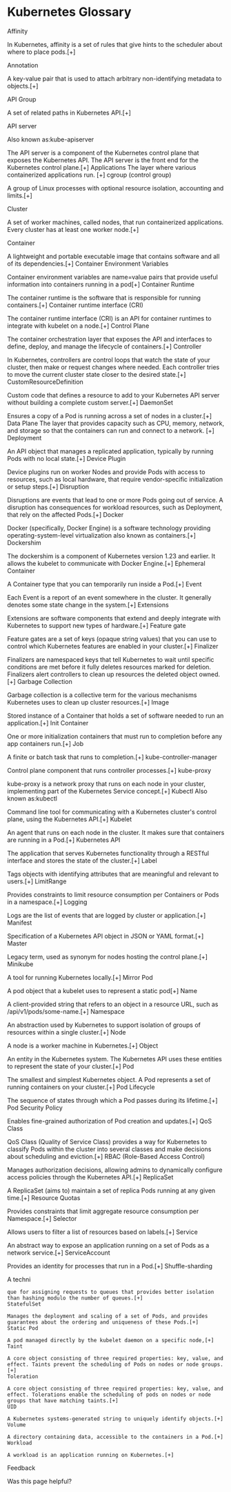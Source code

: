 # Kubernetes Glossary




Affinity

In Kubernetes, affinity is a set of rules that give hints to the scheduler about where to place pods.[+]

Annotation

A key-value pair that is used to attach arbitrary non-identifying metadata to objects.[+]

API Group

A set of related paths in Kubernetes API.[+]

API server

Also known as:kube-apiserver

The API server is a component of the Kubernetes control plane that exposes the Kubernetes API. The API server is the front end for the Kubernetes control plane.[+]
Applications
The layer where various containerized applications run. [+]
cgroup (control group)

A group of Linux processes with optional resource isolation, accounting and limits.[+]

Cluster

A set of worker machines, called nodes, that run containerized applications. Every cluster has at least one worker node.[+]

Container

A lightweight and portable executable image that contains software and all of its dependencies.[+]
Container Environment Variables

Container environment variables are name=value pairs that provide useful information into containers running in a pod[+]
Container Runtime

The container runtime is the software that is responsible for running containers.[+]
Container runtime interface (CRI)

The container runtime interface (CRI) is an API for container runtimes to integrate with kubelet on a node.[+]
Control Plane

The container orchestration layer that exposes the API and interfaces to define, deploy, and manage the lifecycle of containers.[+]
Controller

In Kubernetes, controllers are control loops that watch the state of your cluster, then make or request changes where needed. Each controller tries to move the current cluster state closer to the desired state.[+]
CustomResourceDefinition

Custom code that defines a resource to add to your Kubernetes API server without building a complete custom server.[+]
DaemonSet

Ensures a copy of a Pod is running across a set of nodes in a cluster.[+]
Data Plane
The layer that provides capacity such as CPU, memory, network, and storage so that the containers can run and connect to a network. [+]
Deployment

An API object that manages a replicated application, typically by running Pods with no local state.[+]
Device Plugin

Device plugins run on worker Nodes and provide Pods with access to resources, such as local hardware, that require vendor-specific initialization or setup steps.[+]
Disruption

Disruptions are events that lead to one or more Pods going out of service. A disruption has consequences for workload resources, such as Deployment, that rely on the affected Pods.[+]
Docker

Docker (specifically, Docker Engine) is a software technology providing operating-system-level virtualization also known as containers.[+]
Dockershim

The dockershim is a component of Kubernetes version 1.23 and earlier. It allows the kubelet to communicate with Docker Engine.[+]
Ephemeral Container

A Container type that you can temporarily run inside a Pod.[+]
Event

Each Event is a report of an event somewhere in the cluster. It generally denotes some state change in the system.[+]
Extensions

Extensions are software components that extend and deeply integrate with Kubernetes to support new types of hardware.[+]
Feature gate

Feature gates are a set of keys (opaque string values) that you can use to control which Kubernetes features are enabled in your cluster.[+]
Finalizer

Finalizers are namespaced keys that tell Kubernetes to wait until specific conditions are met before it fully deletes resources marked for deletion. Finalizers alert controllers to clean up resources the deleted object owned.[+]
Garbage Collection

Garbage collection is a collective term for the various mechanisms Kubernetes uses to clean up cluster resources.[+]
Image

Stored instance of a Container that holds a set of software needed to run an application.[+]
Init Container

One or more initialization containers that must run to completion before any app containers run.[+]
Job

A finite or batch task that runs to completion.[+]
kube-controller-manager

Control plane component that runs controller processes.[+]
kube-proxy

kube-proxy is a network proxy that runs on each node in your cluster, implementing part of the Kubernetes Service concept.[+]
Kubectl
Also known as:kubectl

Command line tool for communicating with a Kubernetes cluster's control plane, using the Kubernetes API.[+]
Kubelet

An agent that runs on each node in the cluster. It makes sure that containers are running in a Pod.[+]
Kubernetes API

The application that serves Kubernetes functionality through a RESTful interface and stores the state of the cluster.[+]
Label

Tags objects with identifying attributes that are meaningful and relevant to users.[+]
LimitRange

Provides constraints to limit resource consumption per Containers or Pods in a namespace.[+]
Logging

Logs are the list of events that are logged by cluster or application.[+]
Manifest

Specification of a Kubernetes API object in JSON or YAML format.[+]
Master

Legacy term, used as synonym for nodes hosting the control plane.[+]
Minikube

A tool for running Kubernetes locally.[+]
Mirror Pod

A pod object that a kubelet uses to represent a static pod[+]
Name

A client-provided string that refers to an object in a resource URL, such as /api/v1/pods/some-name.[+]
Namespace

An abstraction used by Kubernetes to support isolation of groups of resources within a single cluster.[+]
Node

A node is a worker machine in Kubernetes.[+]
Object

An entity in the Kubernetes system. The Kubernetes API uses these entities to represent the state of your cluster.[+]
Pod

The smallest and simplest Kubernetes object. A Pod represents a set of running containers on your cluster.[+]
Pod Lifecycle

The sequence of states through which a Pod passes during its lifetime.[+]
Pod Security Policy

Enables fine-grained authorization of Pod creation and updates.[+]
QoS Class

QoS Class (Quality of Service Class) provides a way for Kubernetes to classify Pods within the cluster into several classes and make decisions about scheduling and eviction.[+]
RBAC (Role-Based Access Control)

Manages authorization decisions, allowing admins to dynamically configure access policies through the Kubernetes API.[+]
ReplicaSet

A ReplicaSet (aims to) maintain a set of replica Pods running at any given time.[+]
Resource Quotas

Provides constraints that limit aggregate resource consumption per Namespace.[+]
Selector

Allows users to filter a list of resources based on labels.[+]
Service

An abstract way to expose an application running on a set of Pods as a network service.[+]
ServiceAccount

Provides an identity for processes that run in a Pod.[+]
Shuffle-sharding

A techni

    que for assigning requests to queues that provides better isolation than hashing modulo the number of queues.[+]
    StatefulSet

    Manages the deployment and scaling of a set of Pods, and provides guarantees about the ordering and uniqueness of these Pods.[+]
    Static Pod

    A pod managed directly by the kubelet daemon on a specific node,[+]
    Taint

    A core object consisting of three required properties: key, value, and effect. Taints prevent the scheduling of Pods on nodes or node groups.[+]
    Toleration

    A core object consisting of three required properties: key, value, and effect. Tolerations enable the scheduling of pods on nodes or node groups that have matching taints.[+]
    UID

    A Kubernetes systems-generated string to uniquely identify objects.[+]
    Volume

    A directory containing data, accessible to the containers in a Pod.[+]
    Workload

    A workload is an application running on Kubernetes.[+]

Feedback

Was this page helpful?
